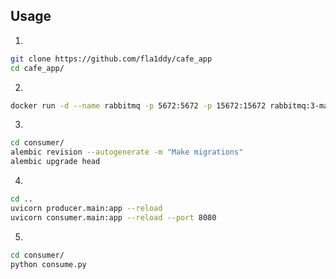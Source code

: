 ## Usage
1.
```bash
git clone https://github.com/fla1ddy/cafe_app
cd cafe_app/
```
2.
```bash
docker run -d --name rabbitmq -p 5672:5672 -p 15672:15672 rabbitmq:3-management
```
3.
```bash
cd consumer/
alembic revision --autogenerate -m "Make migrations"
alembic upgrade head
```
4.
```bash
cd ..
uvicorn producer.main:app --reload
uvicorn consumer.main:app --reload --port 8080
```
5.
```bash
cd consumer/
python consume.py
```

